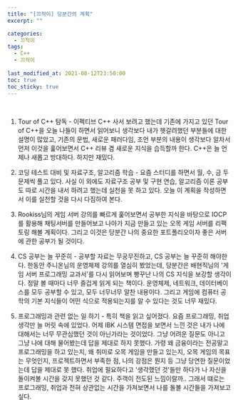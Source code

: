 ```yaml
---
title: "[끄적이] 당분간의 계획"
excerpt: ""

categories:
  - 끄적이
tags:
  - C++
  - 끄적이
 
last_modified_at: 2021-08-12T23:50:00
toc: true
toc_sticky: true
---
```




﻿

1. Tour of C++ 탐독 - 이펙티브 C++ 사서 보려고 했는데 기존에 가지고 있던 Tour of C++을 오늘 나들이 하면서 읽어보니 생각보다 내가 헷갈려했던 부분들에 대한 설명이 많았고, 기존의 문법, 새로운 패러다임, 조언 부분의 내용이 생각보다 알차서 먼저 이것을 훑어보면서 C++ 리뷰 겸 새로운 지식을 습득할까 한다. C++은 늘 언제나 새롭고 방대하다. 하지만 재밌다.

2. 코딩 테스트 대비 및 자료구조, 알고리즘 학습 - 요즘 스터디를 하면서 월, 수, 금 두 문제씩 풀고 있다. 사실 이 외에도 자료구조 공부 및 구현 연습, 알고리즘 이론 공부도 따로 시간을 내서 하려고 했는데 실천을 못 하고 있다. 오늘 이 계획을 작성하면서 이를 실천할 것을 다시 다짐하여 본다.
3. Rookiss님의 게임 서버 강의를 빠르게 훑어보면서 공부한 지식을 바탕으로 IOCP를 활용해 채팅서버를 만들어보고 나아가 지금 만들고 있는 오목 게임 서버를 리팩토링 해볼 계획이다. 그리고 이것은 당분간 나의 중요한 포트폴리오이자 좋은 서버에 관한 공부가 될 것이다.
4. CS 공부는 늘 꾸준히 - 공부할 자료는 무궁무진하고, CS 공부는 늘 꾸준히 해야한다. 한동안 주니온님의 운영체제 강의를 열심히 봤었는데, 당분간은 배현직님의 '게임 서버 프로그래밍 교과서'를 다시 읽어보며 빵꾸난 나의  CS 지식을 보강할 생각이다. 정말 볼 때마다 너무 즐겁게 읽게 되는 책이다. 운영체제, 네트워크, 데이터베이스를 모두 공부할 수 있고, 모두 너무너무 알찬 내용이다. 그리고 게임에 컴퓨터 공학의 기본 지식들이 어떤 식으로 적용되는지를 알 수 있다는 것도 너무 재밌다.
5. 프로그래밍과 관련 없는 일 하기 - 특히 책을 읽고 싶어졌다. 요즘 프로그래밍, 취업 생각만 늘 머릿 속에 있었다. 어제 IBK 시스템 면접을 보면서 느낀 것은 내가 나에 대해서는 너무 무관심했던 것이 아닌가라는 것이었다. 그냥 어려운 질문도 아니고 그냥 나에 대해 물어봤는데 답을 제대로 하지 못했다. 가령 왜 금융이라는 전공말고 프로그래밍을 하고 있는지, 왜 취미로 오목 게임을 만들고 있는지, 오목 게임의 목표는 무엇인지, 프로젝트하면서 부족한 점, 나의 강점은 뭔지 등 그냥 당연한 질문이었는데 답을 제대로 못 했다. 취업에 필요하다고 '생각했던 것'들만 하다가 나 자신을 돌이켜볼 시간을 갖지 못했던 것 같다. 주객이 전도된 느낌이랄까.. 그래서 떄로는 프로그래밍, 취업과 전혀 상관없는 시간을 가져보면서 나를 돌볼 시간들을 가져보고 싶다.

﻿
